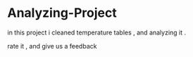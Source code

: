 # Analyzing-Project
in this project i cleaned temperature tables , and analyzing it .

rate it , and give us a feedback
